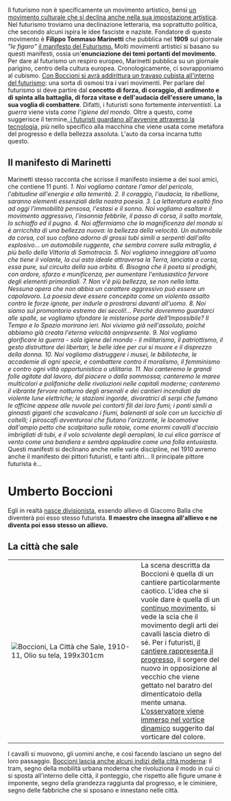 Il futurismo non è specificamente un movimento artistico, bensì <u>un movimento culturale che si declina anche nella sua impostazione artistica</u>. Nel futurismo troviamo una declinazione letteraria, ma soprattutto politica, che secondo alcuni ispira le idee fasciste e naziste. Fondatore di questo movimento è **Filippo Tommaso Marinetti** che pubblica nel **1909** sul giornale *"le figaro"* <u>il manifesto del Futurismo.</u> Molti movimenti artistici si basano su questi manifesti, ossia un'**enunciazione dei temi portanti del movimento**. Per dare al futurismo un respiro europeo, Marinetti pubblica su un giornale parigino, centro della cultura europea. Cronologicamente, ci sovrapponiamo al cubismo. <u>Con Boccioni si avrà addirittura un travaso cubista all'interno del futurismo</u>: una sorta di osmosi tra i vari movimenti. 
Per parlare del futurismo si deve partire dal **concetto di forza, di coraggio, di ardimento e di spinta alla battaglia, di forza vitase e dell'audacia dell'essere umano, la sua voglia di combattere**. Difatti, i futuristi sono fortemente *interventisti*. La *guerra* viene vista *come l'igiene del mondo*. Oltre a questo, come suggerisce il termine,<u> i futuristi guardano all'avvenire attraverso la tecnologia,</u> più nello specifico alla macchina che viene usata come metafora del progresso e della bellezza assoluta. L'auto da corsa incarna tutto questo. 
## Il manifesto di Marinetti
Marinetti stesso racconta che scrisse il manifesto insieme a dei suoi amici, che contiene 11 punti. 
_1. Noi vogliamo cantare l'amor del pericolo, l'abitudine all'energia e alla temerità. 2. Il coraggio, l'audacia, la ribellione, saranno elementi essenziali della nostra poesia. 3. La letteratura esaltò fino ad oggi l'immobilità pensosa, l'estasi e il sonno. Noi vogliamo esaltare il movimento aggressivo, l'insonnia febbrile, il passo di corsa, il salto mortale, lo schiaffo ed il pugno. 4. Noi affermiamo che la magnificenza del mondo si è arricchita di una bellezza nuova: la bellezza della velocità. Un automobile da corsa, col suo cofano adorno di grossi tubi simili a serpenti dall'alito esplosivo... un automobile ruggente, che sembra correre sulla mitraglia, è più bello della Vittoria di Samotracia. 5. Noi vogliamo inneggiare all'uomo che tiene il volante, la cui asta ideale attraversa la Terra, lanciata a corsa, essa pure, sul circuito della sua orbita. 6. Bisogna che il poeta si prodighi, con ardore, sfarzo e munificenza, per aumentare l'entusiastico fervore degli elementi primordiali. 7. Non v'è più bellezza, se non nella lotta. Nessuna opera che non abbia un carattere aggressivo può essere un capolavoro. La poesia deve essere concepita come un violento assalto contro le forze ignote, per indurle a prostrarsi davanti all'uomo. 8. Noi siamo sul promontorio estremo dei secoli!... Perché dovremmo guardarci alle spalle, se vogliamo sfondare le misteriose porte dell'Impossibile? Il Tempo e lo Spazio morirono ieri. Noi viviamo già nell'assoluto, poiché abbiamo già creata l'eterna velocità onnipresente. 9. Noi vogliamo glorificare la guerra - sola igiene del mondo - il militarismo, il patriottismo, il gesto distruttore dei libertari, le belle idee per cui si muore e il disprezzo della donna. 10. Noi vogliamo distruggere i musei, le biblioteche, le accademie di ogni specie, e combattere contro il moralismo, il femminismo e contro ogni viltà opportunistica o utilitaria. 11. Noi canteremo le grandi folle agitate dal lavoro, dal piacere o dalla sommossa; canteremo le maree multicolori e polifoniche delle rivoluzioni nelle capitali moderne; canteremo il vibrante fervore notturno degli arsenali e dei cantieri incendiati da violente lune elettriche; le stazioni ingorde, divoratrici di serpi che fumano le officine appese alle nuvole pei contorti fili dei loro fumi; i ponti simili a ginnasti giganti che scavalcano i fiumi, balenanti al sole con un luccichio di coltelli; i piroscafi avventurosi che fiutano l'orizzonte, le locomotive dall'ampio petto che scalpitano sulle rotaie, come enormi cavalli d'acciaio imbrigliati di tubi, e il volo scivolante degli aeroplani, la cui elica garrisce al vento come una bandiera e sembra applaudire come una folla entusiasta_.
Questi manifesti si declinano anche nelle varie discipline, nel 1910 avremo anche il manifesto dei pittori futuristi, e tanti altri...
Il principale pittore futurista è...
# Umberto Boccioni

Egli in realtà <u>nasce divisionista</u>, essendo allievo di Giacomo Balla che diventerà poi esso stesso futurista. **Il maestro che insegna all'allievo e ne diventa poi esso stesso un allievo.** 
## La città che sale

<table width=100%>
<tr>
	<td width=60%>  <img src="https://upload.wikimedia.org/wikipedia/commons/thumb/4/44/Immagine-Umberto_boccioni_la_citt%C3%A0_che_sale.jpg/1200px-Immagine-Umberto_boccioni_la_citt%C3%A0_che_sale.jpg">Boccioni, La Città che Sale, 1910-11, Olio su tela, 199x301cm</td>
	<td width=50%>La scena descritta da Boccioni è quella di un cantiere particolarmente caotico. L'idea che si vuole dare è quella di un <u>continuo movimento</u>, si vede la scia che il movimento degli arti dei cavalli lascia dietro di sé. Per i futuristi, <u>il cantiere rappresenta il progresso,</u> il sorgere del nuovo in opposizione al vecchio che viene gettato nel baratro del dimenticatoio della mente umana. <u>L'osservatore viene immerso nel vortice dinamico</u> suggerito dal vorticare del colore. 

  </td>
</tr>
</table>
I cavalli si muovono, gli uomini anche, e così facendo lasciano un segno del loro passaggio. <u>Boccioni lascia anche alcuni indizi della città moderna</u>: il tram, segno della mobilità urbana moderna che rivoluziona il modo in cui ci si sposta all'interno delle città, il ponteggio, che rispetto alle figure umane è imponente, segno della grandezza raggiunta dal progresso, e le ciminiere, segno delle fabbriche che si sposano e innestano nelle città. 
